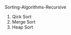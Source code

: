 Sorting-Algorithms-Recursive
<ol type=1>
  <li> Qick Sort</li>
  <li> Merge Sort</li>
  <li> Heap Sort</li>
  </ol>
